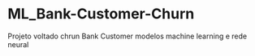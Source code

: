 # ML_Bank-Customer-Churn
Projeto voltado chrun Bank Customer modelos machine learning e rede neural 
